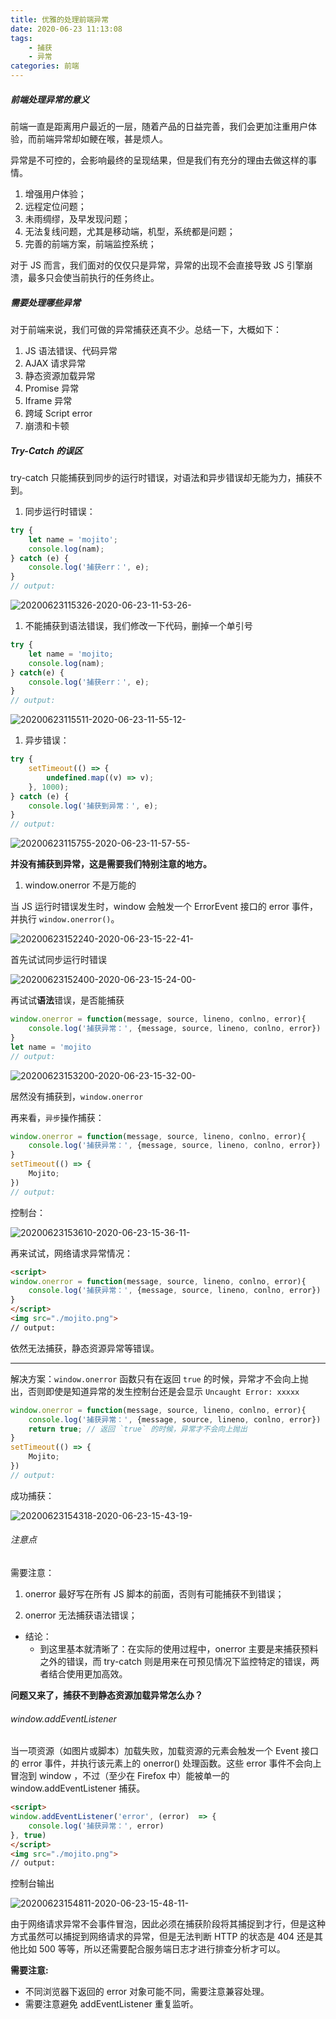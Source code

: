 ```yaml
---
title: 优雅的处理前端异常
date: 2020-06-23 11:13:08
tags:
    - 捕获
    - 异常
categories: 前端
---
```


##### 前端处理异常的意义

前端一直是距离用户最近的一层，随着产品的日益完善，我们会更加注重用户体验，而前端异常却如鲠在喉，甚是烦人。

异常是不可控的，会影响最终的呈现结果，但是我们有充分的理由去做这样的事情。

1. 增强用户体验；
1. 远程定位问题；
1. 未雨绸缪，及早发现问题；
1. 无法复线问题，尤其是移动端，机型，系统都是问题；
1. 完善的前端方案，前端监控系统；

对于 JS 而言，我们面对的仅仅只是异常，异常的出现不会直接导致 JS 引擎崩溃，最多只会使当前执行的任务终止。

##### 需要处理哪些异常

对于前端来说，我们可做的异常捕获还真不少。总结一下，大概如下：

1. JS 语法错误、代码异常
1. AJAX 请求异常
1. 静态资源加载异常
1. Promise 异常
1. Iframe 异常
1. 跨域 Script error
1. 崩溃和卡顿

##### Try-Catch 的误区

try-catch 只能捕获到同步的运行时错误，对语法和异步错误却无能为力，捕获不到。

1. 同步运行时错误：

```js
try {
    let name = 'mojito';
    console.log(nam);
} catch (e) {
    console.log('捕获err：', e);
}
// output:
```

![20200623115326-2020-06-23-11-53-26-](https://raw.githubusercontent.com/CatzillaOrz/imgcdn/master/vsc_img/20200623115326-2020-06-23-11-53-26-.png)

1. 不能捕获到语法错误，我们修改一下代码，删掉一个单引号

```js
try {
    let name = 'mojito;
    console.log(nam);
} catch(e) {
    console.log('捕获err：', e);
}
// output:
```

![20200623115511-2020-06-23-11-55-12-](https://raw.githubusercontent.com/CatzillaOrz/imgcdn/master/vsc_img/20200623115511-2020-06-23-11-55-12-.png)

1. 异步错误：

```js
try {
    setTimeout(() => {
        undefined.map((v) => v);
    }, 1000);
} catch (e) {
    console.log('捕获到异常：', e);
}
// output:
```

![20200623115755-2020-06-23-11-57-55-](https://raw.githubusercontent.com/CatzillaOrz/imgcdn/master/vsc_img/20200623115755-2020-06-23-11-57-55-.png)

**并没有捕获到异常，这是需要我们特别注意的地方。**

1. window.onerror 不是万能的

当 JS 运行时错误发生时，window 会触发一个 ErrorEvent 接口的 error 事件，并执行 `window.onerror()`。

![20200623152240-2020-06-23-15-22-41-](https://raw.githubusercontent.com/CatzillaOrz/imgcdn/master/vsc_img/20200623152240-2020-06-23-15-22-41-.png)

首先试试同步运行时错误

![20200623152400-2020-06-23-15-24-00-](https://raw.githubusercontent.com/CatzillaOrz/imgcdn/master/vsc_img/20200623152400-2020-06-23-15-24-00-.png)

再试试**语法**错误，是否能捕获

```js
window.onerror = function(message, source, lineno, conlno, error){
    console.log('捕获异常：', {message, source, lineno, conlno, error})
}
let name = 'mojito
// output:
```

![20200623153200-2020-06-23-15-32-00-](https://raw.githubusercontent.com/CatzillaOrz/imgcdn/master/vsc_img/20200623153200-2020-06-23-15-32-00-.png)

居然没有捕获到，`window.onerror`

再来看，`异步`操作捕获：

```js
window.onerror = function(message, source, lineno, conlno, error){
    console.log('捕获异常：', {message, source, lineno, conlno, error})
}
setTimeout(() => {
    Mojito;
})
// output:
```

控制台：

![20200623153610-2020-06-23-15-36-11-](https://raw.githubusercontent.com/CatzillaOrz/imgcdn/master/vsc_img/20200623153610-2020-06-23-15-36-11-.png)

再来试试，网络请求异常情况：

```html
<script>
window.onerror = function(message, source, lineno, conlno, error){
    console.log('捕获异常：', {message, source, lineno, conlno, error})
}
</script>
<img src="./mojito.png">
// output:
```

依然无法捕获，静态资源异常等错误。

---

解决方案：`window.onerror` 函数只有在返回 `true` 的时候，异常才不会向上抛出，否则即使是知道异常的发生控制台还是会显示 `Uncaught Error: xxxxx`

```js
window.onerror = function(message, source, lineno, conlno, error){
    console.log('捕获异常：', {message, source, lineno, conlno, error})
    return true; // 返回 `true` 的时候，异常才不会向上抛出
}
setTimeout(() => {
    Mojito;
})
// output:
```

成功捕获：

![20200623154318-2020-06-23-15-43-19-](https://raw.githubusercontent.com/CatzillaOrz/imgcdn/master/vsc_img/20200623154318-2020-06-23-15-43-19-.png)

###### 注意点

需要注意：

1. onerror 最好写在所有 JS 脚本的前面，否则有可能捕获不到错误；

1. onerror 无法捕获语法错误；

- 结论：
  - 到这里基本就清晰了：在实际的使用过程中，onerror 主要是来捕获预料之外的错误，而 try-catch 则是用来在可预见情况下监控特定的错误，两者结合使用更加高效。

**问题又来了，捕获不到静态资源加载异常怎么办？**

###### window.addEventListener

当一项资源（如图片或脚本）加载失败，加载资源的元素会触发一个 Event 接口的 error 事件，并执行该元素上的 onerror() 处理函数。这些 error 事件不会向上冒泡到 window ，不过（至少在 Firefox 中）能被单一的 window.addEventListener 捕获。

```html
<script>
window.addEventListener('error', (error)  => {
    console.log('捕获异常：', error)
}, true)
</script>
<img src="./mojito.png">
// output:
```

控制台输出

![20200623154811-2020-06-23-15-48-11-](https://raw.githubusercontent.com/CatzillaOrz/imgcdn/master/vsc_img/20200623154811-2020-06-23-15-48-11-.png)

由于网络请求异常不会事件冒泡，因此必须在捕获阶段将其捕捉到才行，但是这种方式虽然可以捕捉到网络请求的异常，但是无法判断 HTTP 的状态是 404 还是其他比如 500 等等，所以还需要配合服务端日志才进行排查分析才可以。

**需要注意:**

- 不同浏览器下返回的 error 对象可能不同，需要注意兼容处理。
- 需要注意避免 addEventListener 重复监听。
